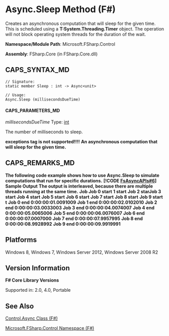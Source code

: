 # Async.Sleep Method (F#)

Creates an asynchronous computation that will sleep for the given time. This is scheduled using a **T:System.Threading.Timer** object. The operation will not block operating system threads for the duration of the wait.

**Namespace/Module Path**: Microsoft.FSharp.Control

**Assembly**: FSharp.Core (in FSharp.Core.dll)


## CAPS_SYNTAX_MD

```
// Signature:
static member Sleep : int -> Async<unit>

// Usage:
Async.Sleep (millisecondsDueTime)
```

#### CAPS_PARAMETERS_MD
*millisecondsDueTime*
Type: [int](http://msdn.microsoft.com/en-us/library/025d5455-3622-4ea5-9573-3ecbd4ee1375)


The number of milliseconds to sleep.



**exceptions tag is not supported!!!!**
**An asynchronous computation that will sleep for the given time.**
## CAPS_REMARKS_MD
**The following code example shows how to use Async.Sleep to simulate computations that run for specific durations.**
**[!CODE [FsAsyncAPIs#6](../CodeSnippet/VS_Snippets_Fsharp/fsasyncapis/FSharp/fs/program.fs#6)]**
**Sample Output**
**The output is interleaved, because there are multiple threads running at the same time.**
**Job Job 0 start**
**1 start**
**Job 2 starJob 3 start**
**Job 4 start**
**Job 5 start**
**Job 6 start**
**Job 7 start**
**Job 8 start**
**Job 9 start**
**t**
**Job 0 end 0:00:00:01.0091009**
**Job 1 end 0:00:00:02.0102010**
**Job 2 end 0:00:00:03.0033003**
**Job 3 end 0:00:00:04.0074007**
**Job 4 end 0:00:00:05.0065006**
**Job 5 end 0:00:00:06.0076007**
**Job 6 end 0:00:00:07.0007000**
**Job 7 end 0:00:00:07.9957995**
**Job 8 end 0:00:00:08.9928992**
**Job 9 end 0:00:00:09.9919991**
## Platforms
Windows 8, Windows 7, Windows Server 2012, Windows Server 2008 R2


## Version Information
**F# Core Library Versions**

Supported in: 2.0, 4.0, Portable




## See Also
[Control.Async Class &#40;F&#35;&#41;](Control.Async+Class+%28F%23%29.md)

[Microsoft.FSharp.Control Namespace &#40;F&#35;&#41;](Microsoft.FSharp.Control+Namespace+%28F%23%29.md)

